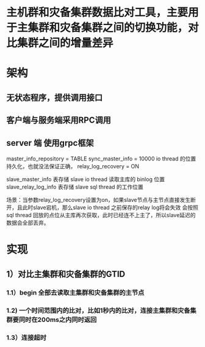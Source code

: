 

# 主机群和灾备集群数据比对工具，主要用于主集群和灾备集群之间的切换功能，对比集群之间的增量差异

# 架构
## 无状态程序，提供调用接口 
## 客户端与服务端采用RPC调用
## server 端 使用grpc框架

master_info_repository = TABLE
sync_master_info = 10000  io thread 的位置持久化，也就没法保证正确，
relay_log_recovery = ON 


slave_master_info 表存储 slave io thread  读取主库的 binlog 位置
slave_relay_log_info 表存储 slave sql thread 的工作位置

场景：当参数relay_log_recovery设置为on，如果slave节点与主节点直接发生断开，且此时slave宕机，那么slave io thread 之前保存的relay log将会失效
会按照sql thread 回放的点位从主库再次获取，此时已经连不上主了，所以slave延迟的数据会全部丢弃。



# 实现
## 1）对比主集群和灾备集群的GTID
### 1.1）begin  全部去读取主集群和灾备集群的主节点
### 1.2) 一个时间范围内的比对，比如1秒内的比对，连接主集群和灾备集群要同时在200ms之内同时返回
### 1.3）连接超时